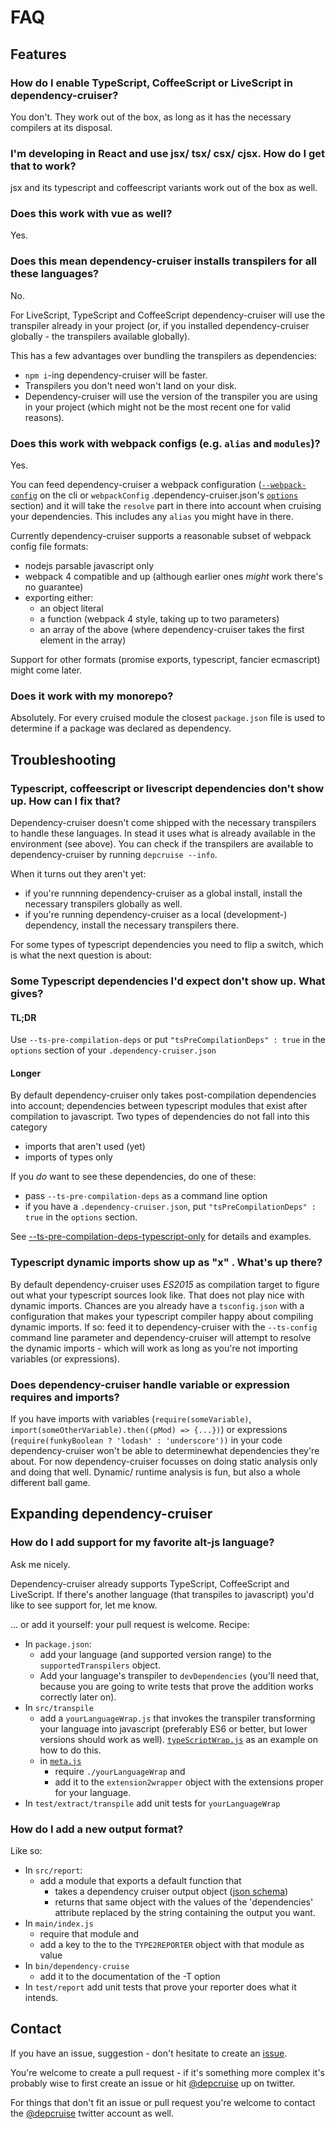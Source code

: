 # FAQ

## Features
### How do I enable TypeScript, CoffeeScript or LiveScript in dependency-cruiser?
You don't. They work out of the box, as long as it has the
necessary compilers at its disposal.

### I'm developing in React and use jsx/ tsx/ csx/ cjsx. How do I get that to work?
jsx and its typescript and coffeescript variants work
out of the box as well.

### Does this work with vue as well?
Yes.

### Does this mean dependency-cruiser installs transpilers for all these languages?
No.

For LiveScript, TypeScript and CoffeeScript dependency-cruiser will use the
transpiler already in your project (or, if you installed dependency-cruiser
globally - the transpilers available globally).

This has a few advantages over bundling the transpilers as dependencies:
- `npm i`-ing dependency-cruiser will be faster.
- Transpilers you don't need won't land on your disk.
- Dependency-cruiser will use the version of the transpiler you are using
  in your project (which might not be the most recent one for valid reasons).

### Does this work with webpack configs (e.g. `alias` and `modules`)?
Yes.

You can feed dependency-cruiser a webpack configuration 
([`--webpack-config`](./doc/cli.md#--webpack-config-use-the-resolution-options-of-a-webpack-configuration)
on the cli or `webpackConfig` .dependency-cruiser.json's 
[`options`](./doc/rules.md#options) section) and it
will take the `resolve` part in there into account when cruising
your dependencies. This includes any `alias` you might have in there.

Currently dependency-cruiser supports a reasonable subset of webpack
config file formats:
- nodejs parsable javascript only
- webpack 4 compatible and up (although earlier ones _might_ work 
  there's no guarantee)
- exporting either:
  - an object literal
  - a function (webpack 4 style, taking up to two parameters)
  - an array of the above (where dependency-cruiser takes the
    first element in the array)

Support for other formats (promise exports, typescript, fancier
ecmascript) might come later.

### Does it work with my monorepo?

Absolutely. For every cruised module the closest `package.json` file is used to determine
if a package was declared as dependency.

## Troubleshooting
### Typescript, coffeescript or livescript dependencies don't show up. How can I fix that?

Dependency-cruiser doesn't come shipped with the necessary transpilers to
handle these languages. In stead it uses what is already available in the 
environment (see above). You can check if the transpilers 
are available to dependency-cruiser by running `depcruise --info`.

When it turns out they aren't yet:

- if you're runnning dependency-cruiser as a global install, install
  the necessary transpilers globally as well.
- if you're running dependency-cruiser as a local (development-)
  dependency, install the necessary transpilers there.

For some types of typescript dependencies you need to flip a switch,
which is what the next question is about:

### Some Typescript dependencies I'd expect don't show up. What gives?
#### TL;DR
Use `--ts-pre-compilation-deps` or put `"tsPreCompilationDeps" : true` in
the `options` section of your `.dependency-cruiser.json`

#### Longer
By default dependency-cruiser only takes post-compilation dependencies into
account; dependencies between typescript modules that exist after compilation
to javascript. Two types of dependencies do not fall into this category
- imports that aren't used (yet)
- imports of types only

If you _do_ want to see these dependencies, do one of these:
- pass `--ts-pre-compilation-deps` as a command line option
- if you have a `.dependency-cruiser.json`, put `"tsPreCompilationDeps" : true` in
the `options` section.

See [--ts-pre-compilation-deps-typescript-only](./cli.md#--ts-pre-compilation-deps-typescript-only)
for details and examples.

### Typescript dynamic imports show up as "x" . What's up there?
By default dependency-cruiser uses _ES2015_ as compilation target to figure out
what your typescript sources look like. That does not play nice with dynamic
imports. Chances are you already have a `tsconfig.json` with a configuration
that makes your typescript compiler happy about compiling dynamic imports.
If so: feed it to dependency-cruiser with the `--ts-config` command line 
parameter and dependency-cruiser will attempt to resolve the dynamic imports -
which will work as long as you're not importing variables (or expressions).

### Does dependency-cruiser handle variable or expression requires and imports?
If you have imports with variables (`require(someVariable)`,
`import(someOtherVariable).then((pMod) => {...})`) or expressions 
(`require(funkyBoolean ? 'lodash' : 'underscore'))`
in your code dependency-cruiser won't be able to determinewhat dependencies
they're about. For now dependency-cruiser focusses on doing static analysis
only and doing that well. Dynamic/ runtime analysis is fun, but also a whole
different ball game.

## Expanding dependency-cruiser
### How do I add support for my favorite alt-js language?
Ask me nicely.

Dependency-cruiser already supports TypeScript, CoffeeScript and LiveScript. If
there's another language (that transpiles to javascript) you'd like to see
support for, let me know.

... or add it yourself: your pull request is welcome. Recipe:
- In `package.json`:
  - add your language (and supported version range) to the `supportedTranspilers`
    object.
  - Add your language's transpiler to `devDependencies` (you'll need that,
    because you are going to write tests that prove the addition works
    correctly later on).
- In `src/transpile`
  - add a `yourLanguageWrap.js` that invokes the transpiler transforming
    your language into javascript (preferably ES6 or better, but lower versions
    should work as well). [`typeScriptWrap.js`](../src/extract/transpile/typeScriptWrap.js)
    as an example on how to do this.
  - in [`meta.js`](../src/extract/transpile/meta.js)
    - require `./yourLanguageWrap` and
    - add it to the `extension2wrapper` object with the extensions proper for your
    language.
- In `test/extract/transpile` add unit tests for `yourLanguageWrap`

### How do I add a new output format?

Like so:
- In `src/report`:
  - add a module that exports a default function that
    - takes a dependency cruiser output object
      ([json schema](../src/extract/jsonschema.json))
    - returns that same object with the values of the 'dependencies' attribute
      replaced by the string containing the output you want.
- In `main/index.js`
    - require that module and
    - add a key to the to the `TYPE2REPORTER` object with that module as value
- In `bin/dependency-cruise`
    - add it to the documentation of the -T option
- In `test/report` add unit tests that prove your reporter does what it
    intends.

## Contact
If you have an issue, suggestion - don't hesitate to create an
[issue](https://github.com/sverweij/dependency-cruiser/issues/new). 

You're welcome to create a pull request - if it's something more complex it's
probably wise to first create an issue or hit 
[@depcruise](https://twitter.com/depcruise) up on twitter.

For things that don't fit an issue or pull request you're welcome to 
contact the [@depcruise](https://twitter.com/depcruise) twitter account as well.